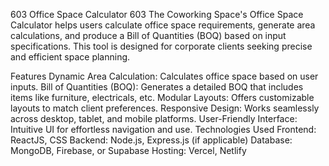 
603 Office Space Calculator
603 The Coworking Space's Office Space Calculator helps users calculate office space requirements, generate area calculations, and produce a Bill of Quantities (BOQ) based on input specifications. This tool is designed for corporate clients seeking precise and efficient space planning.

Features
Dynamic Area Calculation: Calculates office space based on user inputs.
Bill of Quantities (BOQ): Generates a detailed BOQ that includes items like furniture, electricals, etc.
Modular Layouts: Offers customizable layouts to match client preferences.
Responsive Design: Works seamlessly across desktop, tablet, and mobile platforms.
User-Friendly Interface: Intuitive UI for effortless navigation and use.
Technologies Used
Frontend: ReactJS, CSS
Backend: Node.js, Express.js (if applicable)
Database: MongoDB, Firebase, or Supabase
Hosting: Vercel, Netlify
